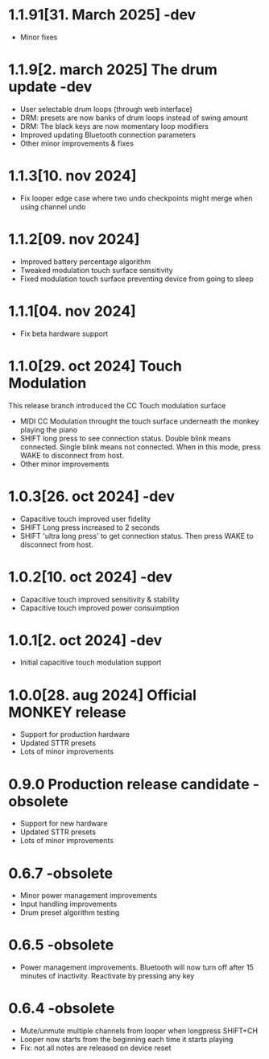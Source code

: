 # 1.1.91[31. March 2025] -dev
- Minor fixes

# 1.1.9[2. march 2025] The drum update -dev
- User selectable drum loops (through web interface)
- DRM: presets are now banks of drum loops instead of swing amount
- DRM: The black keys are now momentary loop modifiers
- Improved updating Bluetooth connection parameters
- Other minor improvements & fixes

# 1.1.3[10. nov 2024]
- Fix looper edge case where two undo checkpoints might merge when using channel undo

# 1.1.2[09. nov 2024]
- Improved battery percentage algorithm
- Tweaked modulation touch surface sensitivity
- Fixed modulation touch surface preventing device from going to sleep

# 1.1.1[04. nov 2024]
- Fix beta hardware support

# 1.1.0[29. oct 2024] Touch Modulation
This release branch introduced the CC Touch modulation surface
- MIDI CC Modulation throught the touch surface underneath the monkey playing the piano
- SHIFT long press to see connection status. Double blink means connected. Single blink means not connected. When in this mode, press WAKE to disconnect from host.
- Other minor improvements

# 1.0.3[26. oct 2024] -dev
- Capacitive touch improved user fidelity
- SHIFT Long press increased to 2 seconds
- SHIFT 'ultra long press' to get connection status. Then press WAKE to disconnect from host.

# 1.0.2[10. oct 2024] -dev
- Capacitive touch improved sensitivity & stability
- Capacitive touch improved power consuimption

# 1.0.1[2. oct 2024] -dev
- Initial capacitive touch modulation support

# 1.0.0[28. aug 2024] Official MONKEY release
- Support for production hardware
- Updated STTR presets
- Lots of minor improvements

# 0.9.0 Production release candidate -obsolete
- Support for new hardware
- Updated STTR presets
- Lots of minor improvements

# 0.6.7 -obsolete
- Minor power management improvements
- Input handling improvements
- Drum preset algorithm testing

# 0.6.5 -obsolete
- Power management improvements. Bluetooth will now turn off after 15 minutes of inactivity. Reactivate by pressing any key

# 0.6.4 -obsolete
- Mute/unmute multiple channels from looper when longpress SHIFT+CH
- Looper now starts from the beginning each time it starts playing
- Fix: not all notes are released on device reset